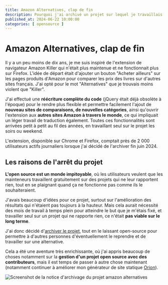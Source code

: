 ```yaml
---
title: Amazon Alternatives, clap de fin
description: Pourquoi j'ai archivé un projet sur lequel je travaillais depuis près de 10 ans
published_at: 2024-06-22 10:00:00
categories: [ opensource ]
---
```


# Amazon Alternatives, clap de fin

Il y a un peu moins de dix ans, je me suis inspiré de l'extension de navigateur Amazon Killer qui n'était plus maintenue et ne fonctionnait plus sur Firefox. L'idée de départ était d'ajouter un bouton "Acheter ailleurs" sur les pages produits d'Amazon pour comparer les prix des livres sur d'autres sites français. J'ai opté pour le mot "Alternatives" que je trouvais moins violent que "Killer".

J'ai effectué une **réécriture complète du code** (jQuery était déjà obsolète à l'époque) pour le rendre plus flexible et permettre facilement l'ajout de **nouveau sites de comparaisons, de nouvelles catégories**, ainsi qu'ouvrir l'extension aux **autres sites Amazon à travers le monde**, ce qui impliquait un léger travail de traduction également. Toutes ces fonctionnalités sont arrivées petit à petit au fil des années, en travaillant seul sur le projet les soirs ou weekend. 

L'extension, disponible sur Chrome et Firefox, comptait près de 2 000 utilisateurs actifs journaliers lorsque j'ai décidé de l'archiver fin juin 2024.

## Les raisons de l'arrêt du projet

**L'open source est un monde impitoyable**, où les utilisateurs veulent que les mainteneurs travaillent gratuitement sur des projets qui ne leur rapportent rien, tout en se plaignant quand ça ne fonctionne pas comme ils le souhaiteraient.

J'avais beaucoup d'idées pour ce projet, surtout sur l'amélioration des résultats qui n'étaient pas toujours à la hauteur. Mais cela aurait nécessité des mois de travail à temps plein pour atteindre le but que je m'étais fixé, et travailler seul sur un projet qui ne rapporte rien, ce n'était **pas viable sur le long terme**.

J'ai donc décidé d'[archiver le projet](https://github.com/amazon-alternatives/extension), tout en le laissant open-source pour permettre à d'autres personnes d'éventuellement le reprendre et de travailler sur une alternative.

Cela a été une aventure très enrichissante, où j'ai appris beaucoup de choses notamment sur la **gestion d'un projet open source avec des contributeurs**, mais il est temps de passer à autre chose maintenant (notamment continuer à améliorer mon générateur de site statique [Orion](https://github.com/adriantombu/orion)).

![Screenshot de la notice d'archivage du projet amazon alternatives](images/2024-06-22-amazon-alternatives-clap-fin/amazon-alternatives-fin.png)
